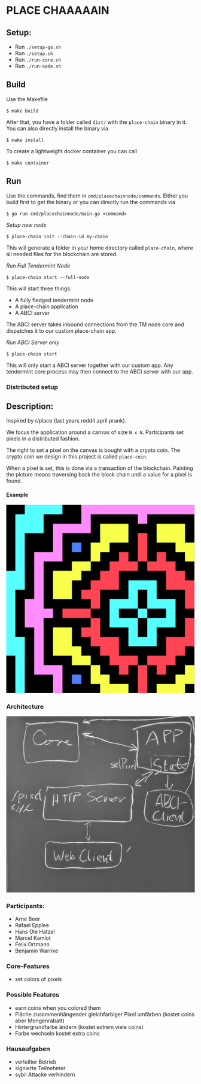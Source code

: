 # PLACE CHAAAAAIN

## Setup:
- Run `./setup-go.sh`
- Run `./setup.sh`
- Run `./run-core.sh`
- Run `./run-node.sh`

## Build

Use the Makefile

    $ make build

After that, you have a folder called `dist/` with the `place-chain` binary in it. You can also directly install the binary via 

    $ make install

To create a lightweight docker container you can call

    $ make container

## Run

Use the commands, find them in `cmd/placechainnode/commands`.
Either you build first to get the binary or you can directly run the commands via 

    $ go run cmd/placechainnode/main.go <command>


*Setup new node*

    $ place-chain init --chain-id my-chain

This will generate a folder in your home directory called `place-chain`, where all needed files for the blockchain are stored.

*Run Full Tendermint Node*

    $ place-chain start --full-node

This will start three things:
- A fully fledged tendermint node
- A place-chain application
- A ABCI server

The ABCI server takes inbound connections from the TM node core and dispatches it to our custom place-chain app.

*Run ABCI Server only*

    $ place-chain start

This will only start a ABCI server together with our custom app. Any tendermint core process may then connect to the ABCI server with our app.

### Distributed setup


## Description:

Inspired by r/place (last years reddit april prank).

We focus the application around a canvas of size `N x N`. Participants set pixels in a distributed fashion.

The right to set a pixel on the canvas is bought with a crypto coin. The crypto coin we design in this project is called `place-coin`.

When a pixel is set, this is done via a transaction of the blockchain. Painting the picture means traversing back the block chain until a value for a pixel is found.

#### Example
![example image](img/place-chain_example_1.png)

### Architecture
![arcitecture](img/architecture.jpg)

### Participants:

- Arne Beer
- Rafael Epplee
- Hans Ole Hatzel
- Marcel Kamlot
- Felix Ortmann
- Benjamin Warnke


### Core-Features
- set colors of pixels

### Possible Features
- earn coins when you colored them
- Fläche zusammenhängender gleichfarbiger Pixel umfärben (kostet coins aber Mengenrabatt)
- Hintergrundfarbe ändern (kostet extrem viele coins)
- Farbe wechseln kostet extra coins

### Hausaufgaben
- verteilter Betrieb
- signierte Teilnehmer
- sybil Attacke verhindern